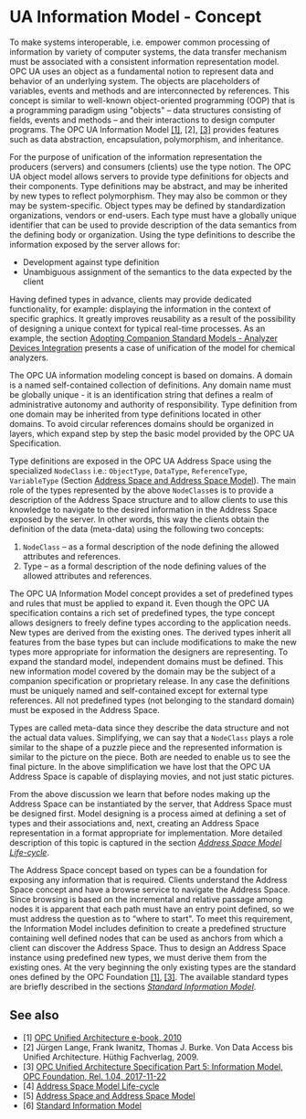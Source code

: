 # UA Information Model - Concept

To make systems interoperable, i.e. empower common processing of information by variety of computer systems, the data transfer mechanism must be associated with a consistent information representation model. OPC UA uses an object as a fundamental notion to represent data and behavior of an underlying system. The objects are placeholders of variables, events and methods and are interconnected by references. This concept is similar to well-known object-oriented programming (OOP) that is a programming paradigm using "objects" – data structures consisting of fields, events and methods – and their interactions to design computer programs. The OPC UA Information Model [\[1\]][CAS.EBOOK], [2], [\[3\]][OPC.UA.Part5] provides features such as data abstraction, encapsulation, polymorphism, and inheritance.

For the purpose of unification of the information representation the producers (servers) and consumers (clients) use the type notion. The OPC UA object model allows servers to provide type definitions for objects and their components. Type definitions may be abstract, and may be inherited by new types to reflect polymorphism. They may also be common or they may be system-specific. Object types may be defined by standardization organizations, vendors or end-users. Each type must have a globally unique identifier that can be used to provide description of the data semantics from the defining body or organization. Using the type definitions to describe the information exposed by the server allows for:

- Development against type definition
- Unambiguous assignment of the semantics to the data expected by the client

Having defined types in advance, clients may provide dedicated functionality, for example: displaying the information in the context of specific graphics. It greatly improves reusability as a result of the possibility of designing a unique context for typical real-time processes. As an example, the section [Adopting Companion Standard Models - Analyzer Devices Integration][3] presents a case of unification of the model for chemical analyzers.

The OPC UA information modeling concept is based on domains. A domain is a named self-contained collection of definitions. Any domain name must be globally unique - it is an identification string that defines a realm of administrative autonomy and authority of responsibility. Type definition from one domain may be inherited from type definitions located in other domains. To avoid circular references domains should be organized in layers, which expand step by step the basic model provided by the OPC UA Specification.

Type definitions are exposed in the OPC UA Address Space using the specialized `NodeClass` i.e.: `ObjectType`, `DataType`, `ReferenceType`, `VariableType` (Section [Address Space and Address Space Model][ASASM]). The main role of the types represented by the above `NodeClass`es is to provide a description of the Address Space structure and to allow clients to use this knowledge to navigate to the desired information in the Address Space exposed by the server. In other words, this way the clients obtain the definition of the data (meta-data) using the following two concepts:

1. `NodeClass` – as a formal description of the node defining the allowed attributes and references.
2. Type – as a formal description of the node defining values of the allowed attributes and references.

The OPC UA Information Model concept provides a set of predefined types and rules that must be applied to expand it. Even though the OPC UA specification contains a rich set of predefined types, the type concept allows designers to freely define types according to the application needs. New types are derived from the existing ones. The derived types inherit all features from the base types but can include modifications to make the new types more appropriate for information the designers are representing. To expand the standard model, independent domains must be defined. This new information model covered by the domain may be the subject of a companion specification or proprietary release. In any case the definitions must be uniquely named and self-contained except for external type references. All not predefined types (not belonging to the standard domain) must be exposed in the Address Space.

Types are called meta-data since they describe the data structure and not the actual data values. Simplifying, we can say that a `NodeClass` plays a role similar to the shape of a puzzle piece and the represented information is similar to the picture on the piece.  Both are needed to enable us to see the final picture. In the above simplification we have lost that the OPC UA Address Space is capable of displaying movies, and not just static pictures.

From the above discussion we learn that before nodes making up the Address Space can be instantiated by the server, that Address Space must be designed first. Model designing is a process aimed at defining a set of types and their associations and, next, creating an Address Space representation in a format appropriate for implementation. More detailed description of this topic is captured in the section [*Address Space Model Life-cycle*][ASMLC].

The Address Space concept based on types can be a foundation for exposing any information that is required. Clients understand the Address Space concept and have a browse service to navigate the Address Space. Since browsing is based on the incremental and relative passage among nodes it is apparent that each path must have an entry point defined, so we must address the question as to “where to start". To meet this requirement, the Information Model includes definition to create a predefined structure containing well defined nodes that can be used as anchors from which a client can discover the Address Space. Thus to design an Address Space instance using predefined new types, we must derive them from the existing ones. At the very beginning the only existing types are the standard ones defined by the OPC Foundation [\[1\]][CAS.EBOOK], [\[3\]][OPC.UA.Part5]. The available standard types are briefly described in the sections [*Standard Information Model*][SIM].

## See also

- \[1\] [OPC Unified Architecture e-book, 2010][CAS.EBOOK]
- \[2\] Jürgen Lange, Frank Iwanitz, Thomas J. Burke. Von Data Access bis Unified Architecture. Hüthig Fachverlag, 2009.
- \[3\] [OPC Unified Architecture Specification Part 5: Information Model, OPC Foundation, Rel. 1.04, 2017-11-22][OPC.UA.Part5]
- \[4\] [Address Space Model Life-cycle][ASMLC]
- \[5\] [Address Space and Address Space Model][ASASM]
- \[6\] [Standard Information Model][SIM]

[SIM]:StandardInformationModel.md
[ASASM]:AddressSpaceAddressSpaceModel.md
[OPC.UA.Part5]:https://opcfoundation.org/developer-tools/specifications-unified-architecture/part-5-information-model/
[ASMLC]:InformationModelLifecycle.md
[CAS.EBOOK]:http://www.commsvr.com/UAModelDesigner/
[3]:AdoptingCompanionStandardADI.md